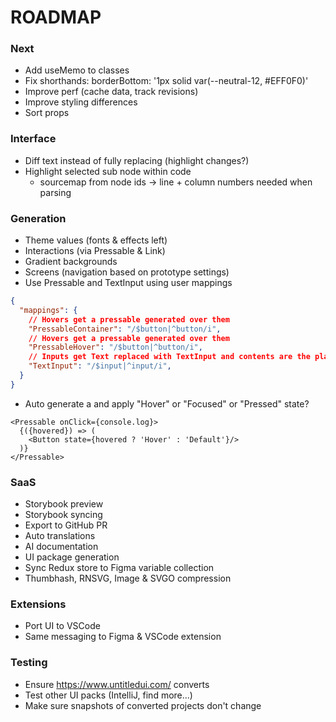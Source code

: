 # ROADMAP

### Next
- Add useMemo to classes
- Fix shorthands: borderBottom: '1px solid var(--neutral-12, #EFF0F0)'
- Improve perf (cache data, track revisions)
- Improve styling differences
- Sort props

### Interface
- Diff text instead of fully replacing (highlight changes?)
- Highlight selected sub node within code
  - sourcemap from node ids -> line + column numbers needed when parsing

### Generation
- Theme values (fonts & effects left)
- Interactions (via Pressable & Link)
- Gradient backgrounds
- Screens (navigation based on prototype settings)
- Use Pressable and TextInput using user mappings
```json
{
  "mappings": {
    // Hovers get a pressable generated over them
    "PressableContainer": "/$button|^button/i",
    // Hovers get a pressable generated over them
    "PressableHover": "/$button|^button/i",
    // Inputs get Text replaced with TextInput and contents are the placeholder attr
    "TextInput": "/$input|^input/i",
  }
}
```
- Auto generate a <Pressable> and apply "Hover" or "Focused" or "Pressed" state?
```tsx
<Pressable onClick={console.log}>
  {({hovered}) => (
    <Button state={hovered ? 'Hover' : 'Default'}/>
  )}
</Pressable>
```

### SaaS
- Storybook preview
- Storybook syncing
- Export to GitHub PR
- Auto translations
- AI documentation
- UI package generation
- Sync Redux store to Figma variable collection
- Thumbhash, RNSVG, Image & SVGO compression

### Extensions
- Port UI to VSCode
- Same messaging to Figma & VSCode extension

### Testing
- Ensure https://www.untitledui.com/ converts
- Test other UI packs (IntelliJ, find more...)
- Make sure snapshots of converted projects don't change
